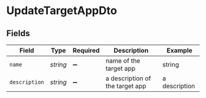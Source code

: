 # UpdateTargetAppDto


## Fields

| Field                           | Type                            | Required                        | Description                     | Example                         |
| ------------------------------- | ------------------------------- | ------------------------------- | ------------------------------- | ------------------------------- |
| `name`                          | *string*                        | :heavy_minus_sign:              | name of the target app          | string                          |
| `description`                   | *string*                        | :heavy_minus_sign:              | a description of the target app | a description                   |